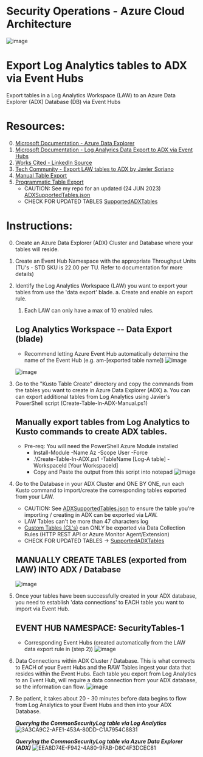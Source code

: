 # Security Operations - Azure Cloud Architecture
![image](https://github.com/dcodev1702/LogAnalytics-Export-2-ADX/assets/32214072/a043829b-8640-48c1-9391-e9abca8a96cc)


# Export Log Analytics tables to ADX via Event Hubs
Export tables in a Log Analytics Workspace (LAW) to an Azure Data Explorer (ADX) Database (DB) via Event Hubs <br />

# Resources:
0. [Microsoft Documentation - Azure Data Explorer](https://learn.microsoft.com/en-us/azure/data-explorer/)
0. [Microsoft Documentation - Log Analyrics Data Export to ADX via Event Hubs](https://learn.microsoft.com/en-us/azure/azure-monitor/logs/logs-data-export?tabs=portal)
1. [Works Cited - LinkedIn Source](https://www.linkedin.com/pulse/howto-configure-azure-sentinel-data-export-long-term-storage-lauren/)
2. [Tech Community - Export LAW tables to ADX by Javier Soriano](https://techcommunity.microsoft.com/t5/microsoft-sentinel-blog/using-azure-data-explorer-for-long-term-retention-of-microsoft/ba-p/1883947)
3. [Manual Table Export](https://github.com/javiersoriano/sentinel-scripts/blob/main/ADX/Create-TableInADX.ps1)
4. [Programmatic Table Export](https://github.com/Azure/Azure-Sentinel/tree/master/Tools/AzureDataExplorer)
    * CAUTION: See my repo for an updated (24 JUN 2023) [ADXSupportedTables.json](https://github.com/dcodev1702/LogAnalytics-Export-2-ADX/blob/main/ADXSupportedTables.json)
    * CHECK FOR UPDATED TABLES [SupportedADXTables](https://learn.microsoft.com/en-us/azure/azure-monitor/logs/logs-data-export?tabs=portal#supported-tables)
  

# Instructions:
0. Create an Azure Data Explorer (ADX) Cluster and Database where your tables will reside.
1. Create an Event Hub Namespace with the appropriate Throughput Units (TU's - STD SKU is 22.00 per TU. Refer to documentation for more details)
2. Identify the Log Analytics Workspace (LAW) you want to export your tables from use the 'data export' blade.
   a. Create and enable an export rule.
      1. Each LAW can only have a max of 10 enabled rules.
  
   ## Log Analytics Workspace -- Data Export (blade)
   * Recommend letting Azure Event Hub automatically determine the name of the Event Hub (e.g. am-[exported table name])
   ![image](https://github.com/dcodev1702/LogAnalytics-Export-2-ADX/assets/32214072/3edcd03f-0dcc-4112-ace3-0268bbd7bd4f)

   ![image](https://github.com/dcodev1702/LogAnalytics-Export-2-ADX/assets/32214072/287fd9ca-b424-49c6-ba32-a4b97dca29c8)

4. Go to the "Kusto Table Create" directory and copy the commands from the tables you want to create in Azure Data Explorer (ADX)
   a. You can can export additional tables from Log Analytics using Javier's PowerShell script (Create-Table-In-ADX-Manual.ps1)

   ## Manually export tables from Log Analytics to Kusto commands to create ADX tables.
   * Pre-req: You will need the PowerShell Azure Module installed
      * Install-Module -Name Az -Scope User -Force
      * .\Create-Table-In-ADX.ps1 -TableName [Log-A table] -WorkspaceId [Your WorkspaceId]
      * Copy and Paste the output from this script into notepad
   ![image](https://github.com/dcodev1702/LogAnalytics-Export-2-ADX/assets/32214072/c7d54452-1dc9-49ea-be3a-edd489275a74)


5. Go to the Database in your ADX Cluster and ONE BY ONE, run each Kusto command to import/create the corresponding tables exported from your LAW.
    * CAUTION: See [ADXSupportedTables.json](https://github.com/dcodev1702/LogAnalytics-Export-2-ADX/blob/main/ADXSupportedTables.json) to ensure the table you're importing / creating in ADX can be exported via LAW.
    * LAW Tables can't be more than 47 characters log
    * [Custom Tables (CL's)](https://learn.microsoft.com/en-us/azure/azure-monitor/logs/logs-data-export?tabs=portal) can ONLY be exported via Data Collection Rules (HTTP REST API or Azure Monitor Agent/Extension)
    * CHECK FOR UPDATED TABLES -> [SupportedADXTables](https://learn.microsoft.com/en-us/azure/azure-monitor/logs/logs-data-export?tabs=portal#supported-tables)

   ## MANUALLY CREATE TABLES (exported from LAW) INTO ADX / Database
   ![image](https://github.com/dcodev1702/LogAnalytics-Export-2-ADX/assets/32214072/16c738a3-1154-44e8-8255-36f708ac329b)



7. Once your tables have been successfully created in your ADX database, you need to establish 'data connections' to EACH table you want to import via Event Hub.
   ## EVENT HUB NAMESPACE: SecurityTables-1
   * Corresponding Event Hubs (created automatically from the LAW data export rule in (step 2))
   ![image](https://github.com/dcodev1702/LogAnalytics-Export-2-ADX/assets/32214072/f29a24ae-2efa-41e1-a6e3-f1b643ac0443)


8. Data Connections within ADX Cluster / Database.  This is what connects to EACH of your Event Hubs and the RAW Tables ingest your data that resides within the Event Hubs. Each table
   you export from Log Analytics to an Event Hub, will require a data connection from your ADX database, so the information can flow.
   ![image](https://github.com/dcodev1702/LogAnalytics-Export-2-ADX/assets/32214072/04ddd907-744b-4d7d-a1cd-305518ec4ff6)

9. Be patient, it takes about 20 - 30 minutes before data begins to flow from Log Analytics to your Event Hubs and then into your ADX Database. <br />

   **_Querying the CommonSecurityLog table via Log Analytics_** <br />
   ![3A3CA9C2-AFE1-453A-80DD-C1A7954C8831](https://github.com/dcodev1702/LogAnalytics-Export-2-ADX/assets/32214072/0560e336-8818-480b-8580-d1067a391aaa)


   **_Querying the CommonSecurityLog table via Azure Data Explorer (ADX)_**
   ![EEA8D74E-F942-4A80-9FAB-D8C4F3DCEC81](https://github.com/dcodev1702/LogAnalytics-Export-2-ADX/assets/32214072/c9a3b93a-1908-4084-9fcc-141879771b3b)




   
